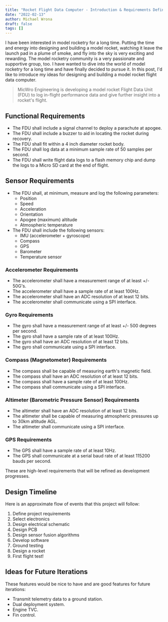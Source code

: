 ```yaml
---
title: "Rocket Flight Data Computer - Introduction & Requirements Definition"
date: "2022-02-13"
author: Michael Wrona
draft: false
tags: []
---
```


I have been interested in model rocketry for a long time. Putting the time and energy into designing and building a model rocket, watching it leave the launch pad in a plume of smoke, and fly into the sky is very exciting and rewarding. The model rocketry community is a very passionate and supportive group, too. I have wanted to dive into the world of model rocketry for a long time and have finally decided to pursue it. In this post, I'd like to introduce my ideas for designing and building a model rocket flight data computer.

> MicWro Engineering is developing a model rocket Flight Data Unit (FDU) to log in-flight performance data and give further insight into a rocket's flight.

## Functional Requirements

- The FDU shall include a signal channel to deploy a parachute at apogee.
- The FDU shall include a buzzer to aid in locating the rocket during recovery.
- The FDU shall fit within a 4 inch diameter rocket body.
- The FDU shall log data at a minimum sample rate of 50 samples per second.
- The FDU shall write flight data logs to a flash memory chip and dump the logs to a Micro SD card at the end of flight.


## Sensor Requirements

- The FDU shall, at minimum, measure and log the following parameters:
  - Position
  - Speed
  - Acceleration
  - Orientation
  - Apogee (maximum) altitude
  - Atmospheric temperature
- The FDU shall include the following sensors:
  - IMU (accelerometer + gyroscope)
  - Compass
  - GPS
  - Barometer
  - Temperature sensor

### Accelerometer Requirements

- The accelerometer shall have a measurement range of at least +/- 50G's.
- The accelerometer shall have a sample rate of at least 100Hz.
- The accelerometer shall have an ADC resolution of at least 12 bits.
- The accelerometer shall communicate using a SPI interface.

### Gyro Requirements

- The gyro shall have a measurement range of at least +/- 500 degrees per second.
- The gyro shall have a sample rate of at least 100Hz.
- The gyro shall have an ADC resolution of at least 12 bits.
- The gyro shall communicate using a SPI interface.

### Compass (Magnetometer) Requirements

- The compass shall be capable of measuring earth's magnetic field.
- The compass shall have an ADC resolution of at least 12 bits.
- The compass shall have a sample rate of at least 100Hz.
- The compass shall communicate using a SPI interface.

### Altimeter (Barometric Pressure Sensor) Requirements

- The altimeter shall have an ADC resolution of at least 12 bits.
- The altimeter shall be capable of measuring atmospheric pressures up to 30km altitude AGL.
- The altimeter shall communicate using a SPI interface.

### GPS Requirements

- The GPS shall have a sample rate of at least 10Hz.
- The GPS shall communicate at a serial baud rate of at least 115200 bauds per second.

These are high-level requirements that will be refined as development progresses.

## Design Timeline

Here is an approximate flow of events that this project will follow:

1. Define project requirements
2. Select electronics
3. Design electrical schematic
4. Design PCB
5. Design sensor fusion algorithms
6. Develop software
7. Ground testing
8. Design a rocket
8. First flight test!

## Ideas for Future Iterations

These features would be nice to have and are good features for future iterations:

- Transmit telemetry data to a ground station.
- Dual deployment system.
- Engine TVC.
- Fin control.